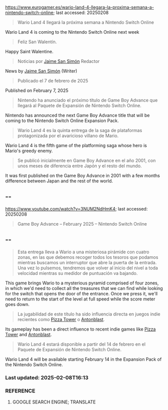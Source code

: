 https://www.eurogamer.es/wario-land-4-llegara-la-proxima-semana-a-nintendo-switch-online; last accessed: 20250208

> Wario Land 4 llegará la próxima semana a Nintendo Switch Online

Wario Land 4 is coming to the Nintendo Switch Online next week 

> Feliz San Walentín.

Happy Saint Walentine.

> Noticias por [Jaime San Simón](https://www.eurogamer.es/authors/jaime-san-simon) Redactor

News by [Jaime San Simón](https://www.eurogamer.es/authors/jaime-san-simon) (Writer)

> Publicado el 7 de febrero de 2025 

Published on February 7, 2025

> Nintendo ha anunciado el próximo título de Game Boy Advance que llegará al Paquete de Expansión de Nintendo Switch Online.

Nintendo has announced the next Game Boy Advance title that will be coming to the Nintendo Switch Online Expansion Pack.

> Wario Land 4 es la quinta entrega de la saga de plataformas protagonizada por el avaricioso villano de Mario.

Wario Land 4 is the fifth game of the platforming saga whose hero is Mario's greedy enemy.

> Se publicó inicialmente en Game Boy Advance en el año 2001, con unos meses de diferencia entre Japón y el resto del mundo. 

It was first published on the Game Boy Advance in 2001 with a few months difference between Japan and the rest of the world.

## --

https://www.youtube.com/watch?v=3NUM2NdHmK4; last accessed: 20250208

> Game Boy Advance – February 2025 – Nintendo Switch Online 

## --

> Esta entrega lleva a Wario a una misteriosa pirámide con cuatro zonas, en las que debemos recoger todos los tesoros que podamos mientras buscamos un interruptor que abre la puerta de la entrada. Una vez lo pulsemos, tendremos que volver al inicio del nivel a toda velocidad mientras su medidor de puntuación va bajando.

This game brings Wario to a mysterious pyramid comprised of four zones, in which we'd need to collect all the treasures that we can find while looking for the switch that opens the door of the entrance. Once we press it, we'll need to return to the start of the level at full speed while the score meter goes down.

> La jugabilidad de este título ha sido influencia directa en juegos indie recientes como [Pizza Tower](https://www.eurogamer.es/los-mejores-juegos-de-este-ano-que-no-has-jugado-ix-pizza-tower) o [Antonblast](https://www.eurogamer.es/analisis-de-antonblast-tu-wario-esta-en-otro-castillo).

Its gameplay has been a direct influence to recent indie games like [Pizza Tower](https://www.eurogamer.es/los-mejores-juegos-de-este-ano-que-no-has-jugado-ix-pizza-tower) and [Antonblast](https://www.eurogamer.es/analisis-de-antonblast-tu-wario-esta-en-otro-castillo).

> Wario Land 4 estará disponible a partir del 14 de febrero en el Paquete de Expansión de Nintendo Switch Online. 

Wario Land 4 will be available starting February 14 in the Expansion Pack of the Nintendo Switch Online. 

### Last updated: 2025-02-08T16:13

### REFERENCE

1) GOOGLE SEARCH ENGINE; TRANSLATE